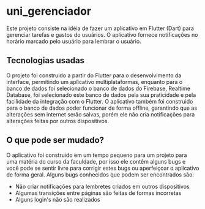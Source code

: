 # uni_gerenciador

Este projeto consiste na idéia de fazer um aplicativo em Flutter (Dart) para gerenciar tarefas e gastos do usuários. O aplicativo fornece notificações no horário marcado pelo usuário para lembrar o usuário.

## Tecnologias usadas
O projeto foi construido a partir do Flutter para o desenvolvimento da interface, permitindo um aplicativo multiplataformas, enquanto para o banco de dados foi selecionado o banco de dados do Firebase, Realtime Database, foi selecionado este banco de dados pela sua praticidade e pela facilidade da integração com o Flutter. O aplicativo também foi construido para o banco de dados poder funcionar de forma offline, garantindo que as alterações sem internet serão salvas, porém ele não cria notificações para alterações feitas por outros dispositivos.

## O que pode ser mudado?
O aplicativo foi construido em um tempo pequeno para um projeto para uma matéria do curso da faculdade, por isso ele contêm alguns bugs e você pode se sentir livre para corrigir estes bugs ou aperfeiçoar o aplicativo de forma geral. Alguns bugs conhecidos que podem ser encontrados são:
- Não criar notificações para lembretes criados em outros dispositivos
- Algumas transições entre páginas são feitas de formas incorretas
- Alguns login's não são realizados
